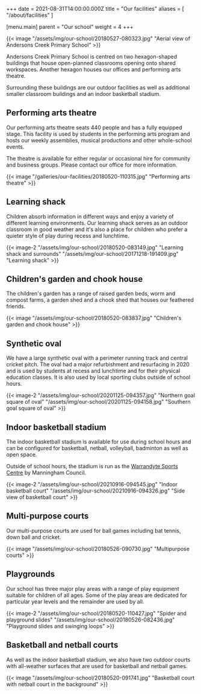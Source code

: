 +++
date = 2021-08-31T14:00:00.000Z
title = "Our facilities"
aliases = [ "/about/facilities" ]

[menu.main]
parent = "Our school"
weight = 4
+++

{{< image &quot;/assets/img/our-school/20180527-080323.jpg&quot; &quot;Aerial view of Andersons Creek Primary School&quot; >}}

Andersons Creek Primary School is centred on two hexagon-shaped buildings that house open-planned classrooms opening onto shared workspaces. Another hexagon houses our offices and performing arts theatre.

Surrounding these buildings are our outdoor facilities as well as additional smaller classroom buildings and an indoor basketball stadium.

## Performing arts theatre

Our performing arts theatre seats 440 people and has a fully equipped stage. This facility is used by students in the performing arts program and hosts our weekly assemblies, musical productions and other whole-school events.

The theatre is available for either regular or occasional hire for community and business groups. Please contact our office for more information.

{{< image &quot;/galleries/our-facilities/20180520-110315.jpg&quot; &quot;Performing arts theatre&quot; >}}

## Learning shack

Children absorb information in different ways and enjoy a variety of different learning environments. Our learning shack serves as an outdoor classroom in good weather and it's also a place for children who prefer a quieter style of play during recess and lunchtime.

{{< image-2 &quot;/assets/img/our-school/20180520-083149.jpg&quot; &quot;Learning shack and surrounds&quot; &quot;/assets/img/our-school/20171218-191409.jpg&quot; &quot;Learning shack&quot; >}}

## Children's garden and chook house

The children's garden has a range of raised garden beds, worm and compost farms, a garden shed and a chook shed that houses our feathered friends.

{{< image &quot;/assets/img/our-school/20180520-083837.jpg&quot; &quot;Children's garden and chook house&quot; >}}

## Synthetic oval

We have a large synthetic oval with a perimeter running track and central cricket pitch. The oval had a major refurbishment and resurfacing in 2020 and is used by students at recess and lunchtime and for their physical education classes. It is also used by local sporting clubs outside of school hours.

{{< image-2 &quot;/assets/img/our-school/20201125-094357.jpg&quot; &quot;Northern goal square of oval&quot; &quot;/assets/img/our-school/20201125-094158.jpg&quot; &quot;Southern goal square of oval&quot; >}}

## Indoor basketball stadium

The indoor basketball stadium is available for use during school hours and can be configured for basketball, netball, volleyball, badminton as well as open space.

Outside of school hours, the stadium is run as the [Warrandyte Sports Centre](https://manningham.ymca.org.au/stadiums/warrandyte-sports-centre "Warrandyte Sports Centre") by Manningham Council.

{{< image-2 &quot;/assets/img/our-school/20210916-094545.jpg&quot; &quot;Indoor basketball court&quot; &quot;/assets/img/our-school/20210916-094326.jpg&quot; &quot;Side view of basketball court&quot; >}}

## Multi-purpose courts

Our multi-purpose courts are used for ball games including bat tennis, down ball and cricket.

{{< image &quot;/assets/img/our-school/20180526-090730.jpg&quot; &quot;Multipurpose courts&quot; >}}

## Playgrounds

Our school has three major play areas with a range of play equipment suitable for children of all ages. Some of the play areas are dedicated for particular year levels and the remainder are used by all.

{{< image-2 &quot;/assets/img/our-school/20180520-110427.jpg&quot; &quot;Spider and playground slides&quot; &quot;/assets/img/our-school/20180526-082436.jpg&quot; &quot;Playground slides and swinging loops&quot; >}}

## Basketball and netball courts

As well as the indoor basketball stadium, we also have two outdoor courts with all-weather surfaces that are used for basketball and netball games.

{{< image &quot;/assets/img/our-school/20180520-091741.jpg&quot; &quot;Basketball court with netball court in the background&quot; >}}
